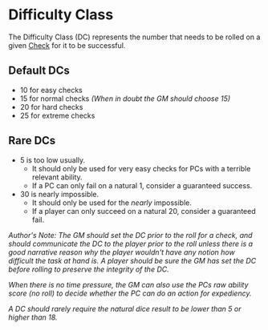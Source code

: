 # Difficulty Class

The Difficulty Class (DC) represents the number that needs to be rolled on a given [Check](Core%20Procedures/Check.md) for it to be successful.

## Default DCs

- 10 for easy checks
- 15 for normal checks *(When in doubt the GM should choose 15)*
- 20 for hard checks
- 25 for extreme checks

## Rare DCs

- 5 is too low usually.
	- It should only be used for very easy checks for PCs with a terrible relevant ability.
	- If a PC can only fail on a natural 1, consider a guaranteed success.
- 30 is nearly impossible.
	- It should only be used for the *nearly* impossible.
	- If a player can only succeed on a natural 20, consider a guaranteed fail.

*Author's Note:*
*The GM should set the DC prior to the roll for a check, and should communicate the DC to the player prior to the roll unless there is a good narrative reason why the player wouldn't have any notion how difficult the task at hand is. A player should be sure the GM has set the DC before rolling to preserve the integrity of the DC.*

*When there is no time pressure, the GM can also use the PCs raw ability score (no roll) to decide whether the PC can do an action for expediency.*

*A DC should rarely require the natural dice result to be lower than 5 or higher than 18.*

